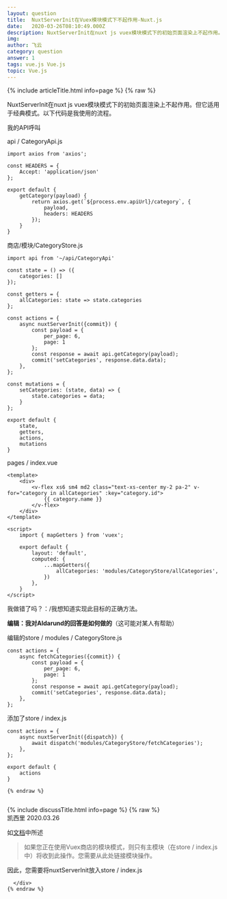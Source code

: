 ```yaml
---
layout: question
title:  NuxtServerInit在Vuex模块模式下不起作用-Nuxt.js
date:   2020-03-26T08:10:49.000Z
description: NuxtServerInit在nuxt js vuex模块模式下的初始页面渲染上不起作用。但它适用于经典模式。以下代码是我使用的流程。我的API呼叫...
img: 
author: 飞云
category: question
answer: 1
tags: vue.js Vue.js
topic: Vue.js
---
```

<div class="article-root">
  <div class="article">
    {% include articleTitle.html info=page %}
    {% raw %}
    <div class="article-content"><p><font style="vertical-align: inherit;"><font style="vertical-align: inherit;">NuxtServerInit在nuxt js vuex模块模式下的初始页面渲染上不起作用。</font><font style="vertical-align: inherit;">但它适用于经典模式。</font><font style="vertical-align: inherit;">以下代码是我使用的流程。</font></font></p>

<p><font style="vertical-align: inherit;"><font style="vertical-align: inherit;">我的API呼叫</font></font></p>

<p><font style="vertical-align: inherit;"><font style="vertical-align: inherit;">api / CategoryApi.js</font></font></p>

<pre><code>import axios from 'axios';<font></font>
<font></font>
const HEADERS = {<font></font>
    Accept: 'application/json'<font></font>
};<font></font>
<font></font>
export default {<font></font>
    getCategory(payload) {<font></font>
        return axios.get(`${process.env.apiUrl}/category`, {<font></font>
            payload,<font></font>
            headers: HEADERS<font></font>
        });<font></font>
    }<font></font>
}<font></font>
</code></pre>

<p><font style="vertical-align: inherit;"><font style="vertical-align: inherit;">商店/模块/CategoryStore.js</font></font></p>

<pre><code>import api from '~/api/CategoryApi'<font></font>
<font></font>
const state = () =&gt; ({<font></font>
    categories: []<font></font>
});<font></font>
<font></font>
const getters = {<font></font>
    allCategories: state =&gt; state.categories<font></font>
};<font></font>
<font></font>
const actions = {<font></font>
    async nuxtServerInit({commit}) {<font></font>
        const payload = {<font></font>
            per_page: 6,<font></font>
            page: 1<font></font>
        };<font></font>
        const response = await api.getCategory(payload);<font></font>
        commit('setCategories', response.data.data);<font></font>
    },<font></font>
};<font></font>
<font></font>
const mutations = {<font></font>
    setCategories: (state, data) =&gt; {<font></font>
        state.categories = data;<font></font>
    }<font></font>
};<font></font>
<font></font>
export default {<font></font>
    state,<font></font>
    getters,<font></font>
    actions,<font></font>
    mutations<font></font>
}<font></font>
</code></pre>

<p><font style="vertical-align: inherit;"><font style="vertical-align: inherit;">pages / index.vue</font></font></p>

<pre><code>&lt;template&gt;<font></font>
    &lt;div&gt;<font></font>
        &lt;v-flex xs6 sm4 md2 class="text-xs-center my-2 pa-2" v-for="category in allCategories" :key="category.id"&gt;<font></font>
            {{ category.name }}<font></font>
        &lt;/v-flex&gt;<font></font>
    &lt;/div&gt;<font></font>
&lt;/template&gt;<font></font>
<font></font>
&lt;script&gt;<font></font>
    import { mapGetters } from 'vuex';<font></font>
<font></font>
    export default {<font></font>
        layout: 'default',<font></font>
        computed: {<font></font>
            ...mapGetters({<font></font>
                allCategories: 'modules/CategoryStore/allCategories',<font></font>
            })<font></font>
        },<font></font>
    }<font></font>
&lt;/script&gt;<font></font>
</code></pre>

<p><font style="vertical-align: inherit;"><font style="vertical-align: inherit;">我做错了吗？</font><font style="vertical-align: inherit;">：/我想知道实现此目标的正确方法。</font></font></p>

<p><strong><font style="vertical-align: inherit;"><font style="vertical-align: inherit;">编辑：我对Aldarund的回答是如何做的</font></font></strong><font style="vertical-align: inherit;"><font style="vertical-align: inherit;">（这可能对某人有帮助）</font></font></p>

<p><font style="vertical-align: inherit;"><font style="vertical-align: inherit;">编辑的store / modules / CategoryStore.js</font></font></p>

<pre><code>const actions = {<font></font>
    async fetchCategories({commit}) {<font></font>
        const payload = {<font></font>
            per_page: 6,<font></font>
            page: 1<font></font>
        };<font></font>
        const response = await api.getCategory(payload);<font></font>
        commit('setCategories', response.data.data);<font></font>
    },<font></font>
};<font></font>
</code></pre>

<p><font style="vertical-align: inherit;"><font style="vertical-align: inherit;">添加了store / index.js</font></font></p>

<pre><code>const actions = {<font></font>
    async nuxtServerInit({dispatch}) {<font></font>
        await dispatch('modules/CategoryStore/fetchCategories');<font></font>
    },<font></font>
};<font></font>
<font></font>
export default {<font></font>
    actions<font></font>
}<font></font>
</code></pre></div>
    {% endraw %}
  </div>
  <p style="height: 0;width:0;overflow: hidden;"> 第3753篇《NuxtServerInit在Vuex模块模式下不起作用-Nuxt.js》来自Winter(https://github.com/aiyld/aiyld.github.io)的站点</p>
  <div class="discuss-wrapper">
    {% include discussTitle.html info=page %}
    {% raw %}
    <div class="discuss-item">
        <div class="discuss-parent">
          <div class="discuss-meta">
            <span class="discuss-user">凯西里</span>
            <span class="discuss-time">2020.03.26</span>
          </div>
          <div class="discuss-comment"><p><font style="vertical-align: inherit;"><font style="vertical-align: inherit;">如</font><a href="https://nuxtjs.org/guide/vuex-store/" rel="noreferrer"><font style="vertical-align: inherit;">文档</font></a><font style="vertical-align: inherit;">中所述</font></font><a href="https://nuxtjs.org/guide/vuex-store/" rel="noreferrer"><font style="vertical-align: inherit;"></font></a></p>

<blockquote>
  <p><font style="vertical-align: inherit;"><font style="vertical-align: inherit;">如果您正在使用Vuex商店的模块模式，则只有主模块（在store / index.js中）将收到此操作。</font><font style="vertical-align: inherit;">您需要从此处链接模块操作。</font></font></p>
</blockquote>

<p><font style="vertical-align: inherit;"><font style="vertical-align: inherit;">因此，您需要将nuxtServerInit放入store / index.js</font></font></p></div>
        </div>
        
      </div>
    {% endraw %}
  </div>
<div>
